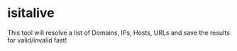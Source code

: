# isitalive
This tool will resolve a list of Domains, IPs, Hosts, URLs and save the results for valid/invalid fast!
